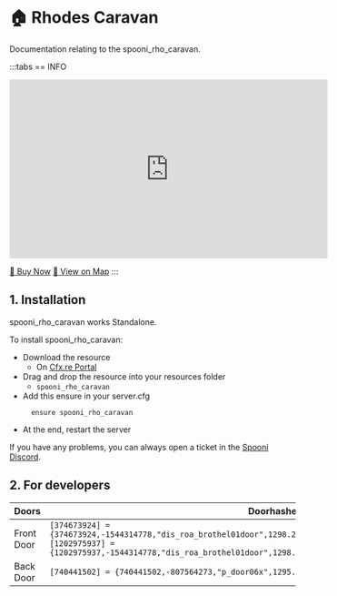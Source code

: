# 🏠 Rhodes Caravan
Documentation relating to the spooni_rho_caravan.

:::tabs
== INFO
<iframe width="560" height="315" src="https://www.youtube.com/embed/y5oNVJU6xHY?si=2YHsJpnmza5r47yX" frameborder="0" allow="accelerometer; autoplay; clipboard-write; encrypted-media; gyroscope; picture-in-picture; web-share" referrerpolicy="strict-origin-when-cross-origin" allowfullscreen></iframe>

<a href="https://spooni-mapping.tebex.io/package/6380772" class="button-buy">🛒 Buy Now</a>
<a href="https://spooni.de/rdr2/?m=house80" class="button-map">📍 View on Map</a>
:::

## 1. Installation
spooni_rho_caravan works Standalone.  

To install spooni_rho_caravan:
- Download the resource
  - On [Cfx.re Portal](https://portal.cfx.re/)
- Drag and drop the resource into your resources folder
  - `spooni_rho_caravan`
- Add this ensure in your server.cfg
  ```
    ensure spooni_rho_caravan
  ```
- At the end, restart the server

If you have any problems, you can always open a ticket in the [Spooni Discord](https://discord.gg/spooni).

## 2. For developers
| Doors                     | Doorhashes
|---------------------------|----------------------------------------------------------------------------------|
| Front Door                | `[374673924] = {374673924,-1544314778,"dis_roa_brothel01door",1298.2303466797,-1136.1744384766,81.314559936523}` <br> `[1202975937] = {1202975937,-1544314778,"dis_roa_brothel01door",1298.8094482422,-1135.3348388672,81.314559936523}`
| Back Door                 | `[740441502] = {740441502,-807564273,"p_door06x",1295.2459716797,-1130.3863525391,80.932998657227}`
